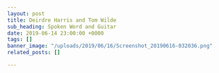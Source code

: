 ```yaml
---
layout: post
title: Deirdre Harris and Tom Wilde
sub_heading: Spoken Word and Guitar
date: 2019-06-14 23:00:00 +0000
tags: []
banner_image: "/uploads/2019/06/16/Screenshot_20190616-032036.png"
related_posts: []

---
```

